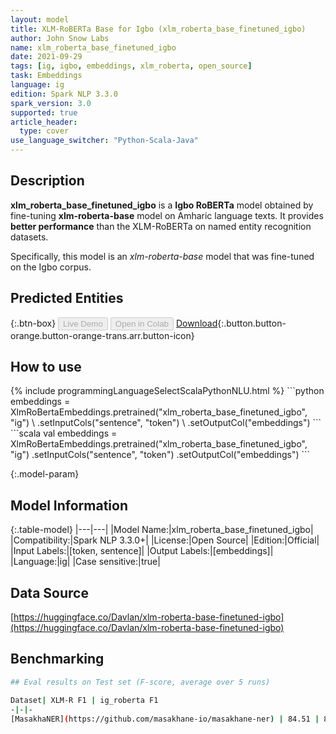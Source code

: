 ```yaml
---
layout: model
title: XLM-RoBERTa Base for Igbo (xlm_roberta_base_finetuned_igbo)
author: John Snow Labs
name: xlm_roberta_base_finetuned_igbo
date: 2021-09-29
tags: [ig, igbo, embeddings, xlm_roberta, open_source]
task: Embeddings
language: ig
edition: Spark NLP 3.3.0
spark_version: 3.0
supported: true
article_header:
  type: cover
use_language_switcher: "Python-Scala-Java"
---
```


## Description

**xlm_roberta_base_finetuned_igbo** is a **Igbo RoBERTa** model obtained by fine-tuning **xlm-roberta-base** model on Amharic language texts. It provides **better performance** than the XLM-RoBERTa on named entity recognition datasets.
  
Specifically, this model is an *xlm-roberta-base* model that was fine-tuned on the Igbo corpus.

## Predicted Entities



{:.btn-box}
<button class="button button-orange" disabled>Live Demo</button>
<button class="button button-orange" disabled>Open in Colab</button>
[Download](https://s3.amazonaws.com/auxdata.johnsnowlabs.com/public/models/xlm_roberta_base_finetuned_igbo_ig_3.3.0_3.0_1632913008762.zip){:.button.button-orange.button-orange-trans.arr.button-icon}

## How to use



<div class="tabs-box" markdown="1">
{% include programmingLanguageSelectScalaPythonNLU.html %}
```python
embeddings = XlmRoBertaEmbeddings.pretrained("xlm_roberta_base_finetuned_igbo", "ig") \
      .setInputCols("sentence", "token") \
      .setOutputCol("embeddings")
```
```scala
val embeddings = XlmRoBertaEmbeddings.pretrained("xlm_roberta_base_finetuned_igbo", "ig")
      .setInputCols("sentence", "token")
      .setOutputCol("embeddings")
```
</div>

{:.model-param}
## Model Information

{:.table-model}
|---|---|
|Model Name:|xlm_roberta_base_finetuned_igbo|
|Compatibility:|Spark NLP 3.3.0+|
|License:|Open Source|
|Edition:|Official|
|Input Labels:|[token, sentence]|
|Output Labels:|[embeddings]|
|Language:|ig|
|Case sensitive:|true|

## Data Source

[https://huggingface.co/Davlan/xlm-roberta-base-finetuned-igbo](https://huggingface.co/Davlan/xlm-roberta-base-finetuned-igbo)

## Benchmarking

```bash
## Eval results on Test set (F-score, average over 5 runs)

Dataset| XLM-R F1 | ig_roberta F1
-|-|-
[MasakhaNER](https://github.com/masakhane-io/masakhane-ner) | 84.51 | 87.74

```